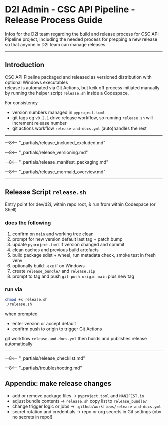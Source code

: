 # D2I Admin - CSC API Pipeline - Release Process Guide

Infos for the D2I team regarding the build and release process for CSC API Pipeline project, including the needed process for prepping a new release so that anyone in D2I team can manage releases. 

---

## Introduction

CSC API Pipeline packaged and released as versioned distribution with optional Windows executables  
release is automated via Git Actions, but kcik off process initiated manually by running the helper script `release.sh` inside a Codespace.

For consistency
- version numbers managed in `pyproject.toml`  
- git tags eg `v0.2.1` drive release workflow, so running `release.sh` will increment release number  
- git actions workflow `release-and-docs.yml` (auto)handles the rest

---

--8<-- "_partials/release_included_excluded.md"

--8<-- "_partials/release_versioning.md"

--8<-- "_partials/release_manifest_packaging.md"

--8<-- "_partials/release_mermaid_overview.md"

---

## Release Script `release.sh`

Entry point for dev/d2i, within repo root, & run from within Codespace (or Shell)

### does the following
1. confirm on `main` and working tree clean
2. prompt for new version default last tag + patch bump
3. update `pyproject.toml` if version changed and commit
4. clean caches and previous build artefacts
5. build package sdist + wheel, run metadata check, smoke test in fresh venv
6. optionally build `.exe` if on Windows
7. create `release_bundle/` and `release.zip`
8. prompt to tag and push `git push origin main` plus new tag

### run via
```bash
chmod +x release.sh
./release.sh
```

when prompted
- enter version or accept default
- confirm push to origin to trigger Git Actions

git workflow `release-and-docs.yml` then builds and publishes release automatically

---

--8<-- "_partials/release_checklist.md"

--8<-- "_partials/troubleshooting.md"

## Appendix: make release changes

- add or remove package files -> `pyproject.toml` and `MANIFEST.in`
- adjust bundle contents -> `release.sh` copy list to `release_bundle/`
- change trigger logic or jobs -> `.github/workflows/release-and-docs.yml`
- secret rotation and credentials -> repo or org secrets in Git settings (obv no secrets in repo!)
